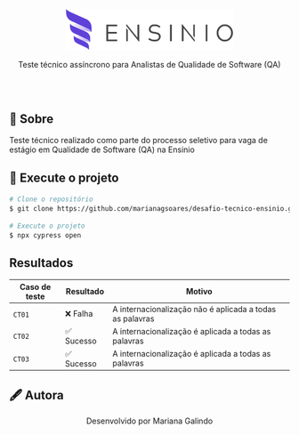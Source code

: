 <div align="center">    
   <img width=300px src="./assets/ensinio.png">
   <p>Teste técnico assíncrono para Analistas de Qualidade de Software (QA)</p>
</div>

<br></br>

## 📗 Sobre
Teste técnico realizado como parte do processo seletivo para vaga de estágio em Qualidade de Software (QA) na Ensinio

## 📌 Execute o projeto

```bash
# Clone o repositório
$ git clone https://github.com/marianagsoares/desafio-tecnico-ensinio.git
```

```bash
# Execute o projeto
$ npx cypress open
```


## Resultados

| Caso de teste  | Resultado     | Motivo                                                       |
| -------------- | ------------- | ------------------------------------------------------------ |
| `CT01`         | ❌ Falha      | A internacionalização não é aplicada a todas as palavras     |
| `CT02`         | ✅ Sucesso    | A internacionalização é aplicada a todas as palavras         |
| `CT03`         | ✅ Sucesso    | A internacionalização é aplicada a todas as palavras         |

## 🖋 Autora
<p align="center">Desenvolvido por Mariana Galindo</p>